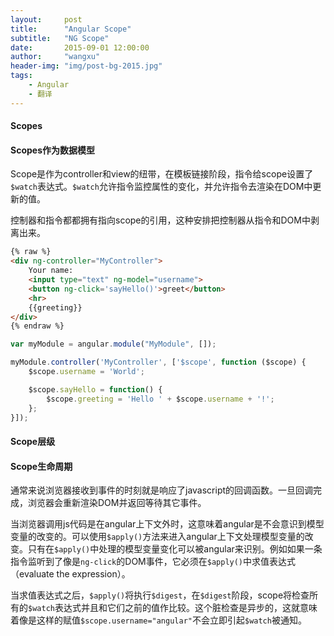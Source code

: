 ```yaml
---
layout:     post
title:      "Angular Scope"
subtitle:   "NG Scope"
date:       2015-09-01 12:00:00
author:     "wangxu"
header-img: "img/post-bg-2015.jpg"
tags:
    - Angular
    - 翻译
---
```


#### Scopes

#### Scopes作为数据模型

Scope是作为controller和view的纽带，在模板链接阶段，指令给scope设置了`$watch`表达式。`$watch`允许指令监控属性的变化，并允许指令去渲染在DOM中更新的值。

控制器和指令都都拥有指向scope的引用，这种安排把控制器从指令和DOM中剥离出来。

```html
{% raw %}
<div ng-controller="MyController">
    Your name:
    <input type="text" ng-model="username">
    <button ng-click='sayHello()'>greet</button>
    <hr>
    {{greeting}}
</div>
{% endraw %}
```

```javascript
var myModule = angular.module("MyModule", []);

myModule.controller('MyController', ['$scope', function ($scope) {
    $scope.username = 'World';

    $scope.sayHello = function() {
        $scope.greeting = 'Hello ' + $scope.username + '!';
    };
}]);
```

#### Scope层级

#### Scope生命周期

通常来说浏览器接收到事件的时刻就是响应了javascript的回调函数。一旦回调完成，浏览器会重新渲染DOM并返回等待其它事件。

当浏览器调用js代码是在angular上下文外时，这意味着angular是不会意识到模型变量的改变的。可以使用`$apply()`方法来进入angular上下文处理模型变量的改变。只有在`$apply()`中处理的模型变量变化可以被angular来识别。例如如果一条指令监听到了像是`ng-click`的DOM事件，它必须在`$apply()`中求值表达式（evaluate the expression）。

当求值表达式之后，`$apply()`将执行`$digest`，在`$digest`阶段，scope将检查所有的`$watch`表达式并且和它们之前的值作比较。这个脏检查是异步的，这就意味着像是这样的赋值`$scope.username="angular"`不会立即引起`$watch`被通知。

